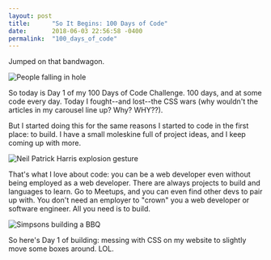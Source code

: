 ```yaml
---
layout: post
title:      "So It Begins: 100 Days of Code"
date:       2018-06-03 22:56:58 -0400
permalink:  "100_days_of_code"
---
```


Jumped on that bandwagon.

![People falling in hole](https://i.imgur.com/o5vhUPq.gif)

So today is Day 1 of my 100 Days of Code Challenge. 100 days, and at some code every day. Today I fought--and lost--the CSS wars (why wouldn't the articles in my carousel line up? Why? WHY??).

But I started doing this for the same reasons I started to code in the first place: to build. I have a small moleskine full of project ideas, and I keep coming up with more.

![Neil Patrick Harris explosion gesture](https://i.imgur.com/wYZmRkA.gif)

That's what I love about code: you can be a web developer even without being employed as a web developer. There are always projects to build and languages to learn. Go to Meetups, and you can even find other devs to pair up with. You don't need an employer to "crown" you a web developer or software engineer. All you need is to build.

![Simpsons building a BBQ](https://i.imgur.com/PiP5dBv.gif)

So here's Day 1 of building: messing with CSS on my website to slightly move some boxes around. LOL.
